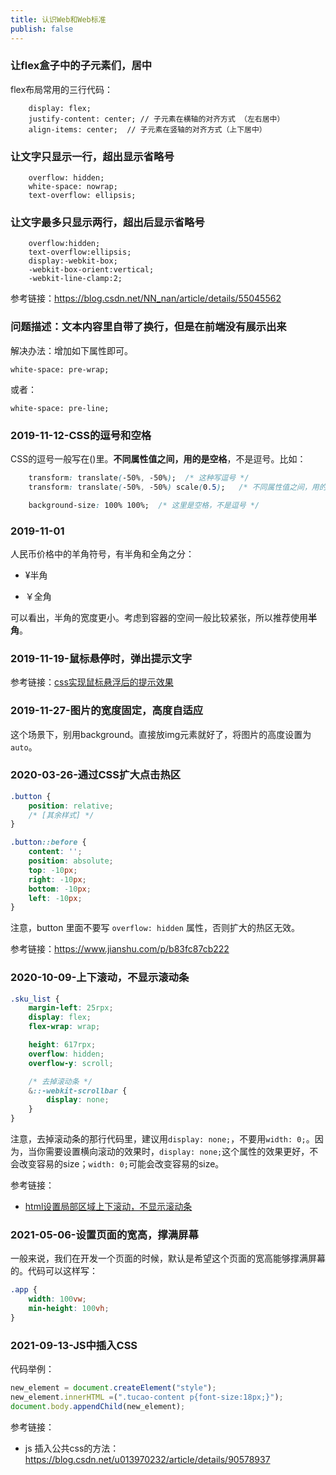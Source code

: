 ```yaml
---
title: 认识Web和Web标准
publish: false
---
```


<ArticleTopAd></ArticleTopAd>

### 让flex盒子中的子元素们，居中

flex布局常用的三行代码：

```
    display: flex;
    justify-content: center; // 子元素在横轴的对齐方式 （左右居中）
    align-items: center;  // 子元素在竖轴的对齐方式（上下居中）
```


### 让文字只显示一行，超出显示省略号

```
	overflow: hidden;
	white-space: nowrap;
	text-overflow: ellipsis;

```


### 让文字最多只显示两行，超出后显示省略号

```
	overflow:hidden;
	text-overflow:ellipsis;
	display:-webkit-box;
	-webkit-box-orient:vertical;
	-webkit-line-clamp:2;
```

参考链接：<https://blog.csdn.net/NN_nan/article/details/55045562>



### 问题描述：文本内容里自带了换行，但是在前端没有展示出来

解决办法：增加如下属性即可。

```
white-space: pre-wrap;
```

或者：

```
white-space: pre-line;
```



### 2019-11-12-CSS的逗号和空格

CSS的逗号一般写在()里。**不同属性值之间，用的是空格**，不是逗号。比如：

```css
	transform: translate(-50%, -50%);  /* 这种写逗号 */
	transform: translate(-50%, -50%) scale(0.5);   /* 不同属性值之间，用的是空格 */

	background-size: 100% 100%;  /* 这里是空格，不是逗号 */
```


### 2019-11-01

人民币价格中的羊角符号，有半角和全角之分：

- ¥半角

- ￥全角

可以看出，半角的宽度更小。考虑到容器的空间一般比较紧张，所以推荐使用**半角**。


### 2019-11-19-鼠标悬停时，弹出提示文字

参考链接：[css实现鼠标悬浮后的提示效果](https://www.cnblogs.com/zhaojian-08/p/10074660.html)


### 2019-11-27-图片的宽度固定，高度自适应

这个场景下，别用background。直接放img元素就好了，将图片的高度设置为`auto`。


### 2020-03-26-通过CSS扩大点击热区

```css
.button {
	position: relative;
	/* [其余样式] */
}

.button::before {
	content: '';
	position: absolute;
	top: -10px;
	right: -10px;
	bottom: -10px;
	left: -10px;
}
```
注意，button 里面不要写 `overflow: hidden` 属性，否则扩大的热区无效。

参考链接：<https://www.jianshu.com/p/b83fc87cb222>

### 2020-10-09-上下滚动，不显示滚动条

```css
.sku_list {
	margin-left: 25rpx;
	display: flex;
	flex-wrap: wrap;

	height: 617rpx;
	overflow: hidden;
	overflow-y: scroll;

	/* 去掉滚动条 */
	&::-webkit-scrollbar {
		display: none;
	}
}
```

注意，去掉滚动条的那行代码里，建议用`display: none;`，不要用`width: 0;`。因为，当你需要设置横向滚动的效果时，`display: none;`这个属性的效果更好，不会改变容易的size；`width: 0;`可能会改变容易的size。

参考链接：

- [html设置局部区域上下滚动，不显示滚动条](https://blog.csdn.net/weixin_42157001/article/details/90176510)


### 2021-05-06-设置页面的宽高，撑满屏幕

一般来说，我们在开发一个页面的时候，默认是希望这个页面的宽高能够撑满屏幕的。代码可以这样写：

```css
.app {
	width: 100vw;
	min-height: 100vh;
}

```

### 2021-09-13-JS中插入CSS

代码举例：

```js
new_element = document.createElement("style");
new_element.innerHTML =(".tucao-content p{font-size:18px;}");
document.body.appendChild(new_element);
```

参考链接：

- js 插入公共css的方法：https://blog.csdn.net/u013970232/article/details/90578937
